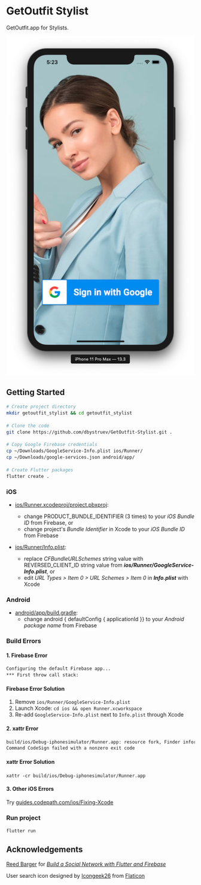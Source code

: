 # GetOutfit Stylist

GetOutfit.app for Stylists.

![Screenshot](https://github.com/dbystruev/GetOutfit-Stylist/blob/master/assets/screenshots/screenshot.png?raw=true)

## Getting Started

```bash
# Create project directory
mkdir getoutfit_stylist && cd getoutfit_stylist

# Clone the code
git clone https://github.com/dbystruev/GetOutfit-Stylist.git .

# Copy Google Firebase credentials
cp ~/Downloads/GoogleService-Info.plist ios/Runner/
cp ~/Downloads/google-services.json android/app/

# Create Flutter packages
flutter create .
```

### iOS
- [ios/Runner.xcodeproj/project.pbxproj](https://github.com/dbystruev/GetOutfit-Stylist/blob/master/ios/Runner.xcodeproj/project.pbxproj):
  - change PRODUCT_BUNDLE_IDENTIFIER (3 times) to your *iOS Bundle ID* from Firebase, or
  - change project's *Bundle Identifier* in Xcode to your *iOS Bundle ID* from Firebase

- [ios/Runner/Info.plist](https://github.com/dbystruev/GetOutfit-Stylist/blob/master/ios/Runner/Info.plist):
  - replace *CFBundleURLSchemes* string value with REVERSED_CLIENT_ID string value from ***ios/Runner/GoogleService-Info.plist***, or
  - edit *URL Types > Item 0 > URL Schemes > Item 0* in ***Info.plist*** with Xcode

### Android
- [android/app/build.gradle](https://github.com/dbystruev/GetOutfit-Stylist/blob/master/android/app/build.gradle):
  - change android { defaultConfig { applicationId }} to your *Android package name* from Firebase
  
### Build Errors
  #### 1. Firebase Error
  ```bash
  Configuring the default Firebase app...
  *** First throw call stack:
  ```
  
  #### Firebase Error Solution
  1. Remove `ios/Runner/GoogleService-Info.plist`
  2. Launch Xcode: `cd ios && open Runner.xcworkspace`
  3. Re-add `GoogleService-Info.plist` next to `Info.plist` through Xcode
  
  #### 2. xattr Error
  ```bash
  build/ios/Debug-iphonesimulator/Runner.app: resource fork, Finder information, or similar detritus not allowed
  Command CodeSign failed with a nonzero exit code
  ```
  
  #### xattr Error Solution
  `xattr -cr build/ios/Debug-iphonesimulator/Runner.app`
  
  #### 3. Other iOS Errors
  Try [guides.codepath.com/ios/Fixing-Xcode](https://guides.codepath.com/ios/Fixing-Xcode)

### Run project
```bash
flutter run
```

## Acknowledgements
[Reed Barger](https://github.com/reedbarger) for [*Build a Social Network with Flutter and Firebase*](https://www.packtpub.com/web-development/build-a-social-network-with-flutter-and-firebase-video)

User search icon designed by [Icongeek26](https://www.flaticon.com/authors/icongeek26) from [Flaticon](https://www.flaticon.com)
